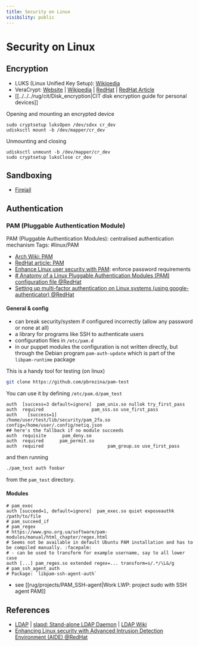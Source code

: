 ```yaml
---
title: Security on Linux
visibility: public
---
```

# Security on Linux

## Encryption

- LUKS (Linux Unified Key Setup): [Wikipedia](https://en.wikipedia.org/wiki/Linux_Unified_Key_Setup)
- VeraCrypt: [Website](https://www.veracrypt.fr/en/Home.html) | [Wikipedia](https://en.wikipedia.org/wiki/VeraCrypt) | [RedHat](https://access.redhat.com/solutions/100463) | [RedHat Article](https://www.redhat.com/sysadmin/disk-encryption-luks)
- [[../../../rug/cit/Disk_encryption|CIT disk encryption guide for personal devices]]

Opening and mounting an encrypted device

```
sudo cryptsetup luksOpen /dev/sdxx cr_dev
udisksctl mount -b /dev/mapper/cr_dev
```

Unmounting and closing

```
udisksctl unmount -b /dev/mapper/cr_dev
sudo cryptsetup luksClose cr_dev
```



## Sandboxing

- [Firejail]

## Authentication

### PAM (Pluggable Authentication Module)

PAM (Pluggable Authentication Modules): centralised authentication mechanism
Tags: #linux/PAM

- [Arch Wiki: PAM](https://wiki.archlinux.org/title/PAM)
- [RedHat article: PAM](https://www.redhat.com/sysadmin/pluggable-authentication-modules-pam)
- [Enhance Linux user security with PAM](https://www.redhat.com/sysadmin/linux-security-pam): enforce password requirements
- [# Anatomy of a Linux Pluggable Authentication Modules (PAM) configuration file @RedHat](https://www.redhat.com/sysadmin/pam-configuration-file)
- [Setting up multi-factor authentication on Linux systems (using google-authenticator) @RedHat](https://www.redhat.com/sysadmin/mfa-linux)

#### General & config

- can break security/system if configured incorrectly (allow any password or none at all)
- a library for programs like SSH to authenticate users
- configuration files in `/etc/pam.d`
- in our puppet modules the configuration is not written directly, but through the Debian program `pam-auth-update` which is part of the `libpam-runtime` package

This is a handy tool for testing (on linux)

```bash
git clone https://github.com/pbrezina/pam-test
```

You can use it by defining `/etc/pam.d/pam_test`

```
auth  [success=3 default=ignore]  pam_unix.so nullok try_first_pass
auth  required                  pam_sss.so use_first_pass
auth    [success=1]                     /home/user/test/lib/security/pam_2fa.so config=/home/user/.config/netiq.json
## here's the fallback if no module succeeds
auth  requisite      pam_deny.so
auth  required      pam_permit.so
auth  required                        pam_group.so use_first_pass
```

and then running

```bash
./pam_test auth foobar
```

from the `pam_test` directory.

#### Modules

```
# pam_exec
auth [succeed=1, default=ignore]  pam_exec.so quiet exposeauthk /path/to/file
# pam_succeed_if
# pam_regex
# https://www.gnu.org.ua/software/pam-modules/manual/html_chapter/regex.html
# Seems not be available in default Ubuntu PAM installation and has to be compiled manually. :facepalm:
# - can be used to transform for example username, say to all lower case
auth [...] pam_regex.so extended regex=... transform=s/.*/\L&/g
# pam_ssh_agent_auth
# Package: `libpam-ssh-agent-auth`
```

- see [[rug/projects/PAM_SSH-agent|Work LWP: project sudo with SSH agent PAM]]


## References

- [LDAP](https://ldap.com/) | [slapd: Stand-alone LDAP Daemon](https://linux.die.net/man/8/slapd) | [LDAP Wiki](http://ldapwiki.com/wiki/Main)
- [Enhancing Linux security with Advanced Intrusion Detection Environment (AIDE) @RedHat](https://www.redhat.com/sysadmin/linux-security-aide)

[Firejail]: <https://firejail.wordpress.com/>